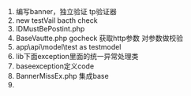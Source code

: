 1. 编写banner，独立验证 tp验证器
2. new testVail bacth check
3. IDMustBePostint.php 
4. BaseVautte.php gocheck 获取http参数 对参数做校验
5. app\api\model\test as testmodel
6. lib下面exception里面的统一异常处理类
7. baseexception定义code
8. BannerMissEx.php 集成base
9. 